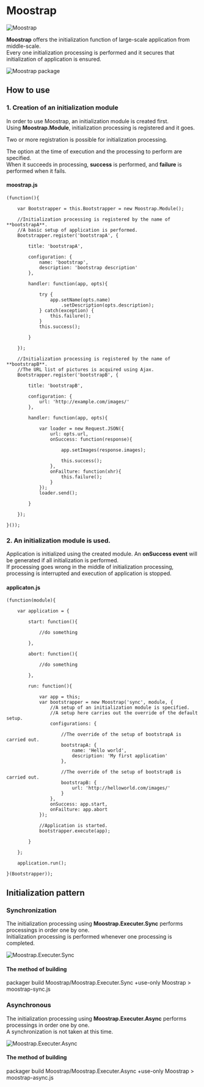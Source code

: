 
Moostrap
====================================

![Moostrap](http://holyshared.github.com/Moostrap/images/logo.jpg "Moostrap")

**Moostrap** offers the initialization function of large-scale application from middle-scale.  
Every one initialization processing is performed and it secures that initialization of application is ensured. 

![Moostrap package](http://holyshared.github.com/Moostrap/images/package_image.jpg?20120102 "Moostrap package")


How to use
------------------------------------------------------------------------

### 1. Creation of an initialization module

In order to use Moostrap, an initialization module is created first.  
Using **Moostrap.Module**, initialization processing is registered and it goes.  

Two or more registration is possible for initialization processing.  

The option at the time of execution and the processing to perform are specified.  
When it succeeds in processing, **success** is performed, and **failure** is performed when it fails.  


#### moostrap.js

    (function(){

        var Bootstrapper = this.Bootstrapper = new Moostrap.Module();

        //Initialization processing is registered by the name of **bootstrapA**. 
        //A basic setup of application is performed.
        Bootstrapper.register('bootstrapA', {

			title: 'bootstrapA',

            configuration: {
                name: 'bootstrap',
                description: 'bootstrap description'
            },

            handler: function(app, opts){

                try {
                    app.setName(opts.name)
                        .setDescription(opts.description);
                } catch(exception) {
                    this.failure();
                }
                this.success();

            }

        });

        //Initialization processing is registered by the name of **bootstrapB**. 
        //The URL list of pictures is acquired using Ajax. 
        Bootstrapper.register('bootstrapB', {

			title: 'bootstrapB',

            configuration: {
                url: 'http://example.com/images/'
            },

            handler: function(app, opts){

                var loader = new Request.JSON({
                    url: opts.url,
                    onSuccess: function(response){

                        app.setImages(response.images);

                        this.success();
                    },
                    onFailture: function(xhr){
                        this.failure();
                    }
                });
                loader.send();

            }

        });

    }());


### 2. An initialization module is used.

Application is initialized using the created module.
An **onSuccess event** will be generated if all initialization is performed.  
If processing goes wrong in the middle of initialization processing, processing is interrupted and execution of application is stopped.

#### applicaton.js

    (function(module){

        var application = {

            start: function(){

                //do something

            },

            abort: function(){

                //do something

            },

            run: function(){

                var app = this;
                var bootstrapper = new Moostrap('sync', module, {
                    //A setup of an initialization module is specified.
                    //A setup here carries out the override of the default setup.
                    configurations: {

                        //The override of the setup of bootstrapA is carried out.
                        bootstrapA: {
                            name: 'Hello world',
                            description: 'My first application'
                        },

                        //The override of the setup of bootstrapB is carried out.
                        bootstrapB: {
                            url: 'http://helloworld.com/images/'
                        }
                    },
                    onSuccess: app.start,
                    onFailture: app.abort
                });

                //Application is started.
                bootstrapper.execute(app);

            }

        };

        application.run();

    }(Bootstrapper));


Initialization pattern
------------------------------------------------------------------------

### Synchronization

The initialization processing using **Moostrap.Executer.Sync** performs processings in order one by one.  
Initialization processing is performed whenever one processing is completed.

![Moostrap.Executer.Sync](http://holyshared.github.com/Mootstrap/images/bootstrap_sync_flow.jpg?20120102 "Moostrap.Executer.Sync")


#### The method of building

packager build Moostrap/Moostrap.Executer.Sync +use-only Moostrap > moostrap-sync.js


### Asynchronous

The initialization processing using **Moostrap.Executer.Async** performs processings in order one by one.  
A synchronization is not taken at this time.

![Moostrap.Executer.Async](http://holyshared.github.com/Mootstrap/images/bootstrap_async_flow.jpg?20120102 "Moostrap.Executer.Async")


#### The method of building

packager build Moostrap/Moostrap.Executer.Async +use-only Moostrap > moostrap-async.js
